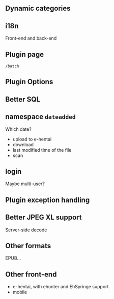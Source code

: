## Dynamic categories

## i18n
Front-end and back-end

## Plugin page
`/batch`

## Plugin Options

## Better SQL

## namespace `dateadded`
Which date?
- upload to e-hentai
- download
- last modified time of the file
- scan

## login
Maybe multi-user?

## Plugin exception handling

## Better JPEG XL support
Server-side decode

## Other formats
EPUB...

## Other front-end
- e-hentai, with ehunter and EhSyringe support
- mobile
